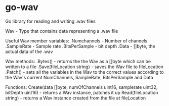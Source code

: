 # go-wav
Go library for reading and writing .wav files

Wav - Type that contains data representing a .wav file

Useful Wav member variables:
  .Numchannels - Number of channels
  .SampleRate - Sample rate
  .BitsPerSample - bit depth
  .Data - []byte, the actual data of the .wav
 
Wav methods:
  .Bytes() - returns the the Wav as a []byte which can be written to a file
  .Save(fileLocation string) - saves the Wav file to fileLocation
  .Patch() - sets all the variables in the Wav to the correct values according to the Wav's current NumChannels, SampleRate, BitsPerSample and Data

Functions:
  Create(data []byte, numOfChannels uint16, samplerate uint32, bitDepth uint16) - returns a Wav instance, patches it up
  Read(fileLocation string) - returns a Wav instance created from the file at fileLocation
